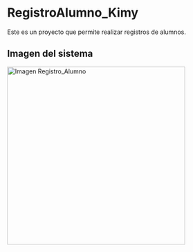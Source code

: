# RegistroAlumno_Kimy
Este es un proyecto que permite realizar registros de alumnos.

## Imagen del sistema
<img width="411" alt="Imagen Registro_Alumno" src="https://user-images.githubusercontent.com/88993892/133006455-2a815dfb-893d-4b22-8388-4654ff2b9702.PNG">
